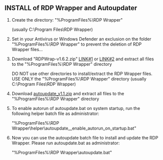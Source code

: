 INSTALL of RDP Wrapper and Autoupdater
--------------------------------------

1. Create the directory: "%ProgramFiles%\RDP Wrapper"
   
   (usually C:\Program Files\RDP Wrapper)
 
3. Set in your Antivirus or Windows Defender an exclusion on the folder "%ProgramFiles%\RDP Wrapper" to prevent the deletion of RDP Wrapper files...
 
5. Download "RDPWrap-v1.6.2.zip" [LINK#1](https://github.com/stascorp/rdpwrap/releases) or [LINK#2](https://sabercathost.com/e2bm/RDPWrap-v1.6.2.zip) and extract all files to the "%ProgramFiles%\RDP Wrapper" directory

   DO NOT use other directories to install/extract the RDP Wrapper files.
   USE ONLY the "%ProgramFiles%\RDP Wrapper" directory
   (usually C:\Program Files\RDP Wrapper)

7. Download [autoupdate_v1.1.zip](https://github.com/asmtron/rdpwrap/raw/master/autoupdate_v1.1.zip) and extract all files to the "%ProgramFiles%\RDP Wrapper" directory

9. To enable autorun of autoupdate.bat on system startup, run the following helper batch file as administrator:

    "%ProgramFiles%\RDP Wrapper\helper\autoupdate__enable_autorun_on_startup.bat"
   

11. Now you can use the autoupdate batch file to install and update the RDP Wrapper. Please run autoupdate.bat as administrator:

    "%ProgramFiles%\RDP Wrapper\autoupdate.bat"
    
